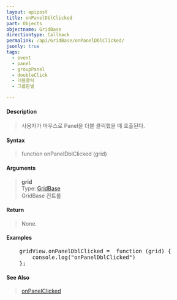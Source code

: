 ```yaml
---
layout: apipost
title: onPanelDblClicked
part: Objects
objectname: GridBase
directiontype: Callback
permalink: /api/GridBase/onPanelDblClicked/
jsonly: true
tags:
  - event
  - panel
  - groupPanel
  - doubleClick
  - 더블클릭
  - 그룹판넬

---
```



#### Description

> 사용자가 마우스로 Panel을 더블 클릭했을 때 호출된다.  

#### Syntax

> function onPanelDblClicked (grid)  

#### Arguments

> **grid**  
> Type: [GridBase](/api/GridBase/)  
> GridBase 컨트롤  

#### Return

> None.  

#### Examples 

<pre class="prettyprint">
    gridView.onPanelDblClicked =  function (grid) {
        console.log("onPanelDblClicked")
    };
</pre>

#### See Also
> [onPanelClicked](/api/GridBase/onPanelClicked)